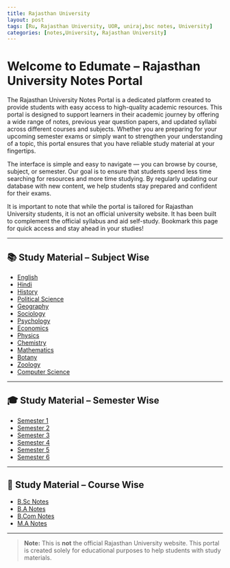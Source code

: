 ```yaml
---
title: Rajasthan University 
layout: post
tags: [Ru, Rajasthan University, UOR, uniraj,bsc notes, University]
categories: [notes,University, Rajasthan University]
---
```

# Welcome to Edumate – Rajasthan University Notes Portal

The Rajasthan University Notes Portal is a dedicated platform created to provide students with easy access to high-quality academic resources. This portal is designed to support learners in their academic journey by offering a wide range of notes, previous year question papers, and updated syllabi across different courses and subjects. Whether you are preparing for your upcoming semester exams or simply want to strengthen your understanding of a topic, this portal ensures that you have reliable study material at your fingertips.

The interface is simple and easy to navigate — you can browse by course, subject, or semester. Our goal is to ensure that students spend less time searching for resources and more time studying. By regularly updating our database with new content, we help students stay prepared and confident for their exams.

It is important to note that while the portal is tailored for Rajasthan University students, it is not an official university website. It has been built to complement the official syllabus and aid self-study. Bookmark this page for quick access and stay ahead in your studies!

---

## 📚 Study Material – Subject Wise
- [English](https://uor.edumate.life/subjects/english)
- [Hindi](https://uor.edumate.life/subjects/hindi)
- [History](https://uor.edumate.life/subjects/history)
- [Political Science](https://uor.edumate.life/subjects/political-science)
- [Geography](https://uor.edumate.life/subjects/geography)
- [Sociology](https://uor.edumate.life/subjects/sociology)
- [Psychology](https://uor.edumate.life/subjects/psychology)
- [Economics](https://uor.edumate.life/subjects/economics)
- [Physics](https://uor.edumate.life/subjects/physics)
- [Chemistry](https://uor.edumate.life/subjects/chemistry)
- [Mathematics](https://uor.edumate.life/subjects/mathematics)
- [Botany](https://uor.edumate.life/subjects/botany)
- [Zoology](https://uor.edumate.life/subjects/zoology)
- [Computer Science](https://uor.edumate.life/subjects/computer-science)

---

## 🎓 Study Material – Semester Wise
- [Semester 1](https://uor.edumate.life/semester/semester-1)
- [Semester 2](https://uor.edumate.life/semester/semester-2)
- [Semester 3](https://uor.edumate.life/semester/semester-3)
- [Semester 4](https://uor.edumate.life/semester/semester-4)
- [Semester 5](https://uor.edumate.life/semester/semester-5)
- [Semester 6](https://uor.edumate.life/semester/semester-6)

---

## 📖 Study Material – Course Wise
- [B.Sc Notes](https://uor.edumate.life/courses/bsc)
- [B.A Notes](https://uor.edumate.life/courses/ba)
- [B.Com Notes](https://uor.edumate.life/courses/bcom)
- [M.A Notes](https://uor.edumate.life/courses/ma)

---

> **Note:** This is **not** the official Rajasthan University website. This portal is created solely for educational purposes to help students with study materials.
